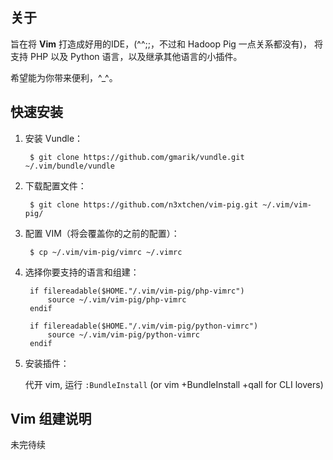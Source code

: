 ## 关于
旨在将 **Vim** 打造成好用的IDE，(^^;;，不过和 Hadoop Pig 一点关系都没有)，
将支持 PHP 以及 Python 语言，以及继承其他语言的小插件。

希望能为你带来便利，^_^。

## 快速安装

1. 安装 Vundle：

        $ git clone https://github.com/gmarik/vundle.git ~/.vim/bundle/vundle

2. 下载配置文件：

        $ git clone https://github.com/n3xtchen/vim-pig.git ~/.vim/vim-pig/

3. 配置 VIM（将会覆盖你的之前的配置）：

        $ cp ~/.vim/vim-pig/vimrc ~/.vimrc

4. 选择你要支持的语言和组建：

        if filereadable($HOME."/.vim/vim-pig/php-vimrc")
            source ~/.vim/vim-pig/php-vimrc
        endif

        if filereadable($HOME."/.vim/vim-pig/python-vimrc")
            source ~/.vim/vim-pig/python-vimrc
        endif

5. 安装插件：

    代开 vim, 运行 `:BundleInstall` (or vim +BundleInstall +qall for CLI lovers)

## Vim 组建说明

未完待续
